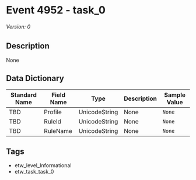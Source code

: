 # Event 4952 - task_0
###### Version: 0

## Description
None

## Data Dictionary
|Standard Name|Field Name|Type|Description|Sample Value|
|---|---|---|---|---|
|TBD|Profile|UnicodeString|None|`None`|
|TBD|RuleId|UnicodeString|None|`None`|
|TBD|RuleName|UnicodeString|None|`None`|

## Tags
* etw_level_Informational
* etw_task_task_0